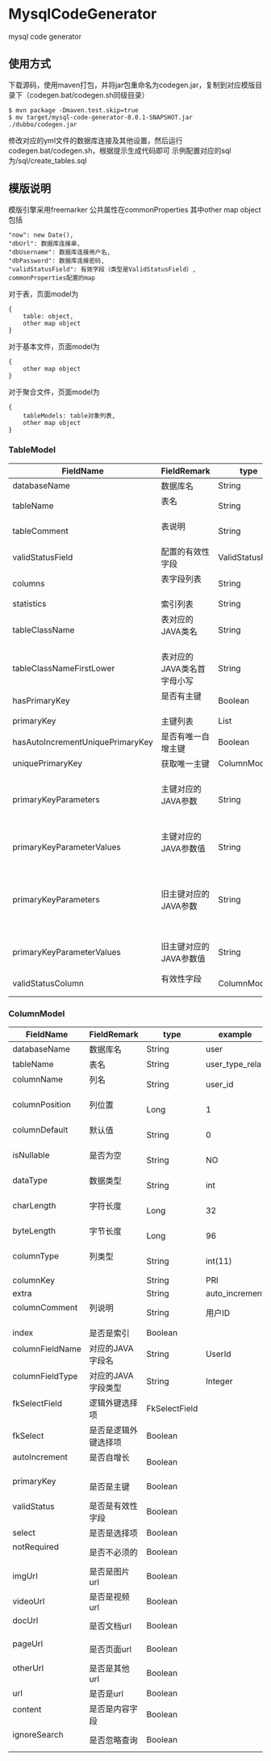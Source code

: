 # MysqlCodeGenerator
mysql code generator


## 使用方式

下载源码，使用maven打包，并将jar包重命名为codegen.jar，复制到对应模版目录下（codegen.bat/codegen.sh同级目录）
```
$ mvn package -Dmaven.test.skip=true
$ mv target/mysql-code-generator-0.0.1-SNAPSHOT.jar ./dubbo/codegen.jar
```
修改对应的yml文件的数据库连接及其他设置，然后运行codegen.bat/codegen.sh，根据提示生成代码即可
示例配置对应的sql为/sql/create_tables.sql

## 模版说明

模版引擎采用freemarker
公共属性在commonProperties
其中other map object
包括
```
"now": new Date(),
"dbUrl": 数据库连接串,
"dbUsername": 数据库连接用户名,
"dbPassword": 数据库连接密码,
"validStatusField": 有效字段（类型是ValidStatusField）,
commonProperties配置的map
```
对于表，页面model为
```
{
    table: object,
    other map object
}
```
对于基本文件，页面model为
```
{
    other map object
}
```
对于聚合文件，页面model为
```
{
    tableModels: table对象列表,
    other map object
}
```

### TableModel

|FieldName                            |FieldRemark                |type                  |example
|-------------------------------------|---------------------------|----------------------|--------------------
|databaseName                         |数据库名                   |String                |user
|tableName                            |表名                       |String                |user_type_rela
|tableComment                         |表说明                     |String                |用户类型关系表
|validStatusField                     |配置的有效性字段           |ValidStatusField      |
|columns                              |表字段列表                 |String                |
|statistics                           |索引列表                   |String                |
|tableClassName                       |表对应的JAVA类名           |String                |UserTypeRela
|tableClassNameFirstLower             |表对应的JAVA类名首字母小写 |String                |userTypeRela
|hasPrimaryKey                        |是否有主键                 |Boolean               |
|primaryKey                           |主键列表                   |List<ColumnModel>     |
|hasAutoIncrementUniquePrimaryKey     |是否有唯一自增主键         |Boolean               |
|uniquePrimaryKey                     |获取唯一主键               |ColumnModel           |
|primaryKeyParameters                 |主键对应的JAVA参数         |String                |单个(Integer id)，多个(Integer userId, Integer userTypeId)
|primaryKeyParameterValues            |主键对应的JAVA参数值       |String                |单个(id) ，多个(userId, userTypeId)
|primaryKeyParameters                 |旧主键对应的JAVA参数       |String                |单个(Integer oldId)，多个(Integer oldUserId, Integer oldUserTypeId)
|primaryKeyParameterValues            |旧主键对应的JAVA参数值     |String                |单个(oldId) ，多个(oldUserId, oldUserTypeId)
|validStatusColumn                    |有效性字段                 |ColumnModel           |

### ColumnModel

|FieldName                    |FieldRemark               |type                  |example
|-----------------------------|--------------------------|----------------------|-----------------
|databaseName                 |数据库名                  |String                |user
|tableName                    |表名                      |String                |user_type_rela
|columnName                   |列名                      |String                |user_id
|columnPosition               |列位置                    |Long                  |1
|columnDefault                |默认值                    |String                |0
|isNullable                   |是否为空                  |String                |NO
|dataType                     |数据类型                  |String                |int
|charLength                   |字符长度                  |Long                  |32
|byteLength                   |字节长度                  |Long                  |96
|columnType                   |列类型                    |String                |int(11)
|columnKey                    |                          |String                |PRI
|extra                        |                          |String                |auto_increment
|columnComment                |列说明                    |String                |用户ID
|index                        |是否是索引                |Boolean               |
|columnFieldName              |对应的JAVA字段名          |String                |UserId
|columnFieldType              |对应的JAVA字段类型        |String                |Integer
|fkSelectField                |逻辑外键选择项            |FkSelectField         |
|fkSelect                     |是否是逻辑外键选择项      |Boolean               |
|autoIncrement                |是否自增长                |Boolean               |
|primaryKey                   |是否是主键                |Boolean               |
|validStatus                  |是否是有效性字段          |Boolean               |
|select                       |是否是选择项              |Boolean               |
|notRequired                  |是否不必须的              |Boolean               |
|imgUrl                       |是否是图片url             |Boolean               |
|videoUrl                     |是否是视频url             |Boolean               |
|docUrl                       |是否文档url               |Boolean               |
|pageUrl                      |是否页面url               |Boolean               |
|otherUrl                     |是否是其他url             |Boolean               |
|url                          |是否是url                 |Boolean               |
|content                      |是否是内容字段            |Boolean               |
|ignoreSearch                 |是否忽略查询              |Boolean               |

